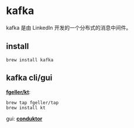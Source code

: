 
# kafka
kafka 是由 LinkedIn 开发的一个分布式的消息中间件。

## install
```shell script
brew install kafka
```

## kafka cli/gui
**[fgeller/kt](https://github.com/fgeller/kt)**:
```shell script
brew tap fgeller/tap
brew install kt
```
gui:
**[conduktor](https://www.conduktor.io/)**
